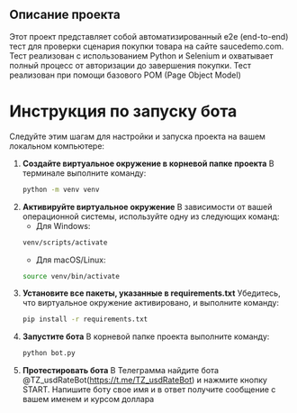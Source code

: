 ## Описание проекта
Этот проект представляет собой автоматизированный e2e (end-to-end) тест для проверки сценария покупки товара на сайте saucedemo.com. Тест реализован с использованием Python и Selenium и охватывает полный процесс от авторизации до завершения покупки. Тест реализован при помощи базового POM (Page Object Model)

# Инструкция по запуску бота
Следуйте этим шагам для настройки и запуска проекта на вашем локальном компьютере:

1. **Создайте виртуальное окружение в корневой папке проекта**
В терминале выполните команду:
   ```bash
   python -m venv venv
   ```
3. **Активируйте виртуальное окружение**
В зависимости от вашей операционной системы, используйте одну из следующих команд:
   - Для Windows:
    ```bash
    venv/scripts/activate
    ```
   - Для macOS/Linux:
    ```bash
   source venv/bin/activate
    ```
5. **Установите все пакеты, указанные в requirements.txt**
Убедитесь, что виртуальное окружение активировано, и выполните команду:
    ```bash
   pip install -r requirements.txt
7. **Запустите бота**
В корневой папке проекта выполните команду:
    ```bash
   python bot.py 
    ```
9. **Протестировать бота**
В Телеграмма найдите бота @TZ_usdRateBot(https://t.me/TZ_usdRateBot) и нажмите кнопку START.
Напишите боту свое имя и в ответ получите сообщение с вашем именем и курсом доллара


